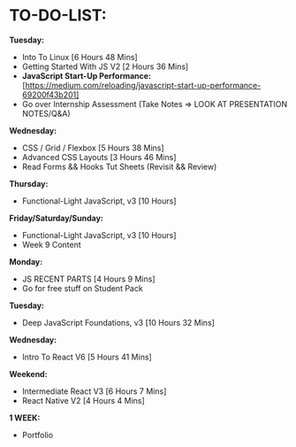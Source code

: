 # **TO-DO-LIST:**

**Tuesday:**

- Into To Linux [6 Hours 48 Mins]
- Getting Started With JS V2 [2 Hours 36 Mins]
- **JavaScript Start-Up Performance:** [https://medium.com/reloading/javascript-start-up-performance-69200f43b201]
- Go over Internship Assessment (Take Notes => LOOK AT PRESENTATION NOTES/Q&A)

**Wednesday:**

- CSS / Grid / Flexbox [5 Hours 38 Mins]
- Advanced CSS Layouts [3 Hours 46 Mins]
- Read Forms && Hooks Tut Sheets (Revisit && Review)

**Thursday:**

- Functional-Light JavaScript, v3 [10 Hours]

**Friday/Saturday/Sunday:**

- Functional-Light JavaScript, v3 [10 Hours]
- Week 9 Content

**Monday:**

- JS RECENT PARTS [4 Hours 9 Mins]
- Go for free stuff on Student Pack

**Tuesday:**

- Deep JavaScript Foundations, v3 [10 Hours 32 Mins]

**Wednesday:**

- Intro To React V6 [5 Hours 41 Mins]

**Weekend:**

- Intermediate React V3 [6 Hours 7 Mins]
- React Native V2 [4 Hours 4 Mins]

**1 WEEK:**

- Portfolio
